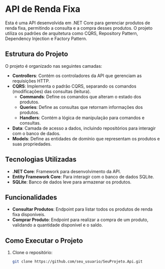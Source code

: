 # API de Renda Fixa

Esta é uma API desenvolvida em .NET Core para gerenciar produtos de renda fixa, permitindo a consulta e a compra desses produtos. O projeto utiliza os padrões de arquitetura como CQRS, Repository Pattern, Dependency Injection e Factory Pattern.

## Estrutura do Projeto

O projeto é organizado nas seguintes camadas:

- **Controllers**: Contém os controladores da API que gerenciam as requisições HTTP.
- **CQRS**: Implementa o padrão CQRS, separando os comandos (modificações) das consultas (leitura).
  - **Commands**: Define os comandos que alteram o estado dos produtos.
  - **Queries**: Define as consultas que retornam informações dos produtos.
  - **Handlers**: Contém a lógica de manipulação para comandos e consultas.
- **Data**: Camada de acesso a dados, incluindo repositórios para interagir com o banco de dados.
- **Models**: Define as entidades de domínio que representam os produtos e suas propriedades.

## Tecnologias Utilizadas

- **.NET Core**: Framework para desenvolvimento da API.
- **Entity Framework Core**: Para interagir com o banco de dados SQLite.
- **SQLite**: Banco de dados leve para armazenar os produtos.

## Funcionalidades

- **Consultar Produtos**: Endpoint para listar todos os produtos de renda fixa disponíveis.
- **Comprar Produto**: Endpoint para realizar a compra de um produto, validando a quantidade disponível e o saldo.

## Como Executar o Projeto

1. Clone o repositório:
   ```bash
   git clone https://github.com/seu_usuario/SeuProjeto.Api.git
